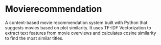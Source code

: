 # Movierecommendation
A content-based movie recommendation system built with Python that suggests movies based on plot similarity. It uses TF-IDF Vectorization to extract text features from movie overviews and calculates cosine similarity to find the most similar titles.
